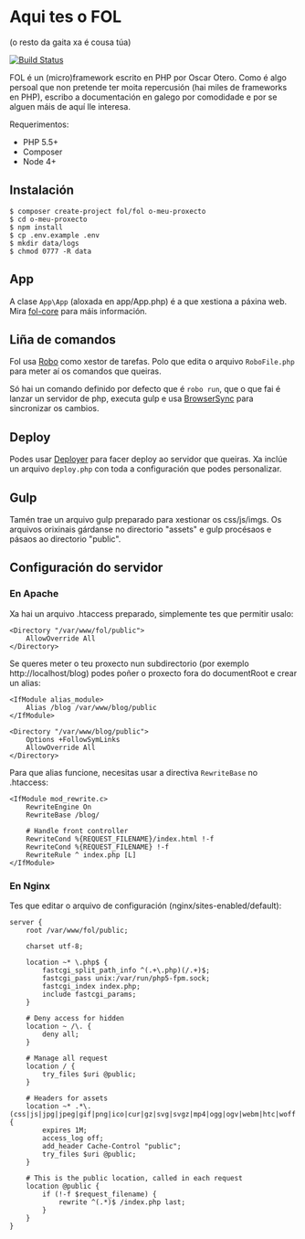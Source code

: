 # Aqui tes o FOL

(o resto da gaita xa é cousa túa)

[![Build Status](https://travis-ci.org/fol-project/fol.svg?branch=master)](https://travis-ci.org/fol-project/fol)

FOL é un (micro)framework escrito en PHP por Oscar Otero. Como é algo persoal que non pretende ter moita repercusión (hai miles de frameworks en PHP), escribo a documentación en galego por comodidade e por se alguen máis de aquí lle interesa.

Requerimentos:

* PHP 5.5+
* Composer
* Node 4+


## Instalación

```
$ composer create-project fol/fol o-meu-proxecto
$ cd o-meu-proxecto
$ npm install
$ cp .env.example .env
$ mkdir data/logs
$ chmod 0777 -R data
```

## App

A clase `App\App` (aloxada en app/App.php) é a que xestiona a páxina web. Mira [fol-core](https://github.com/fol-project/core) para máis información.

## Liña de comandos

Fol usa [Robo](http://robo.li/) como xestor de tarefas. Polo que edita o arquivo `RoboFile.php` para meter aí os comandos que queiras.

Só hai un comando definido por defecto que é `robo run`, que o que fai é lanzar un servidor de php, executa gulp e usa [BrowserSync](http://browsersync.io/) para sincronizar os cambios.

## Deploy

Podes usar [Deployer](http://deployer.org/) para facer deploy ao servidor que queiras. Xa inclúe un arquivo `deploy.php` con toda a configuración que podes personalizar.

## Gulp

Tamén trae un arquivo gulp preparado para xestionar os css/js/imgs. Os arquivos orixinais gárdanse no directorio "assets" e gulp procésaos e pásaos ao directorio "public".

## Configuración do servidor

### En Apache

Xa hai un arquivo .htaccess preparado, simplemente tes que permitir usalo:

```
<Directory "/var/www/fol/public">
	AllowOverride All
</Directory>
```

Se queres meter o teu proxecto nun subdirectorio (por exemplo http://localhost/blog) podes poñer o proxecto fora do documentRoot e crear un alias:

```
<IfModule alias_module>
	Alias /blog /var/www/blog/public
</IfModule>

<Directory "/var/www/blog/public">
	Options +FollowSymLinks
	AllowOverride All
</Directory>
```
Para que alias funcione, necesitas usar a directiva `RewriteBase` no .htaccess:

```
<IfModule mod_rewrite.c>
    RewriteEngine On
    RewriteBase /blog/

    # Handle front controller
    RewriteCond %{REQUEST_FILENAME}/index.html !-f
    RewriteCond %{REQUEST_FILENAME} !-f
    RewriteRule ^ index.php [L]
</IfModule>
```

### En Nginx

Tes que editar o arquivo de configuración (nginx/sites-enabled/default):

```
server {
	root /var/www/fol/public;

	charset utf-8;

	location ~* \.php$ {
		fastcgi_split_path_info ^(.+\.php)(/.+)$;
		fastcgi_pass unix:/var/run/php5-fpm.sock;
		fastcgi_index index.php;
		include fastcgi_params;
	}

	# Deny access for hidden
	location ~ /\. {
		deny all;
	}

	# Manage all request
	location / {
		try_files $uri @public;
	}

	# Headers for assets
	location ~* .*\.(css|js|jpg|jpeg|gif|png|ico|cur|gz|svg|svgz|mp4|ogg|ogv|webm|htc|woff|eot|ttf)$ {
		expires 1M;
		access_log off;
		add_header Cache-Control "public";
		try_files $uri @public;
	}

	# This is the public location, called in each request
	location @public {
		if (!-f $request_filename) {
			rewrite ^(.*)$ /index.php last;
		}
	}
}
```
